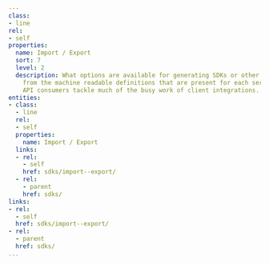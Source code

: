 ```yaml
---
class:
- line
rel:
- self
properties:
  name: Import / Export
  sort: 7
  level: 2
  description: What options are available for generating SDKs or other types of code
    from the machine readable definitions that are present for each service, helping
    API consumers tackle much of the busy work of client integrations.
entities:
- class:
  - line
  rel:
  - self
  properties:
    name: Import / Export
  links:
  - rel:
    - self
    href: sdks/import--export/
  - rel:
    - parent
    href: sdks/
links:
- rel:
  - self
  href: sdks/import--export/
- rel:
  - parent
  href: sdks/
...
```

